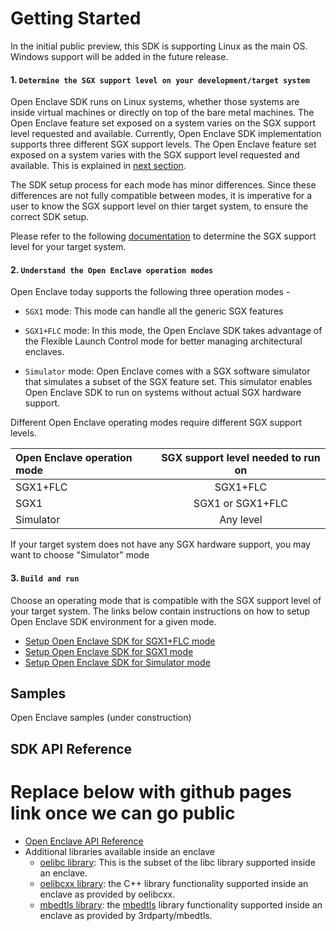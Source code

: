 Getting Started 
===============

In the initial public preview, this SDK is supporting Linux as the main OS. Windows support will be added in the future release.

#### 1. `Determine the SGX support level on your development/target system`

Open Enclave SDK runs on Linux systems, whether those systems are inside virtual machines or directly on top of the bare metal machines.
The Open Enclave feature set exposed on a system varies on the SGX support level requested and available.
Currently, Open Enclave SDK implementation supports three different SGX support levels. The Open Enclave feature set exposed on a system varies with the SGX support level requested and available. This is explained in [next section](GettingStarted.md#2-understand-the-open-enclave-operation-modes). 

The SDK setup process for each mode has minor differences. Since these differences are not fully compatible between modes, it is imperative for a user to know the SGX support level on thier target system, to ensure the correct SDK setup.  

Please refer to the following [documentation](SGXSupportLevel.md) to determine the SGX support level for your target system. 

#### 2. `Understand the Open Enclave operation modes`

  Open Enclave today supports the following three operation modes -

   - `SGX1` mode: This mode can handle all the generic SGX features

   - `SGX1+FLC` mode: In this mode, the Open Enclave SDK takes advantage of the Flexible Launch Control mode for 
                      better managing architectural enclaves.

   - `Simulator` mode: Open Enclave comes with a SGX software simulator that simulates a subset of the 
                       SGX feature set. This simulator enables Open Enclave SDK to run on systems without 
                       actual SGX hardware support.

   Different Open Enclave operating modes require different SGX support levels.

   | Open Enclave operation mode|  SGX support level needed to run on |
   |:---------------------------|:-----------------------------------:|
   | SGX1+FLC                   | SGX1+FLC                            |
   | SGX1                       | SGX1 or SGX1+FLC                    |
   | Simulator                  | Any level                           |
   
   If your target system does not have any SGX hardware support, you may want to choose "Simulator" mode 
       
#### 3. `Build and run`

   Choose an operating mode that is compatible with the SGX support level of your target system.
   The links below contain instructions on how to setup Open Enclave SDK environment for a given mode.

  - [Setup Open Enclave SDK for SGX1+FLC mode](SGX1FLCGettingStarted.md)   
  - [Setup Open Enclave SDK for SGX1 mode](SGX1GettingStarted.md)
  - [Setup Open Enclave SDK for Simulator mode](SimulatorGettingStarted.md)
   
Samples
-------------------------------

  Open Enclave samples (under construction)
    
SDK API Reference
------------------------------
# Replace below with github pages link once we can go public
- [Open Enclave API Reference](../refman/html/index.html)
- Additional libraries available inside an enclave
  - [oelibc library](../LibcSupport.md): This is the subset of the libc library supported inside an enclave.
  - [oelibcxx library](../LibcxxSupport.md): the C++ library functionality supported inside an enclave as 
                        provided by oelibcxx.
  - [mbedtls library](../MbedtlsSupport.md): the [mbedtls](https://tls.mbed.org/) library functionality supported inside an
    enclave as provided by 3rdparty/mbedtls.


